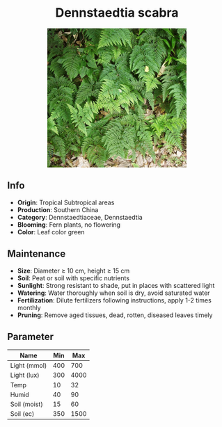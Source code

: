 <h1 align='center'>Dennstaedtia scabra</h1>
<p align="center">
    <img 
        align='center'
        width='320'
        src="../images/dennstaedtia scabra.png" 
        alt='Dennstaedtia scabra' />
</p>

## Info

 - **Origin**: Tropical Subtropical areas
 - **Production**: Southern China
 - **Category**: Dennstaedtiaceae, Dennstaedtia
 - **Blooming**: Fern plants, no flowering
 - **Color**: Leaf color green

## Maintenance

 - **Size**: Diameter ≥ 10 cm, height ≥ 15 cm
 - **Soil**: Peat or soil with specific nutrients
 - **Sunlight**: Strong resistant to shade, put in places with scattered light
 - **Watering**: Water thoroughly when soil is dry, avoid saturated water
 - **Fertilization**: Dilute fertilizers following instructions, apply 1-2 times monthly
 - **Pruning**: Remove aged tissues, dead, rotten, diseased leaves timely

## Parameter

| Name         | Min  | Max   |
|--------------|------|-------|
| Light (mmol) | 400 | 700  |
| Light (lux)  | 300 | 4000 |
| Temp         | 10    | 32    |
| Humid        | 40   | 90    |
| Soil (moist) | 15   | 60    |
| Soil (ec)    | 350  | 1500  |